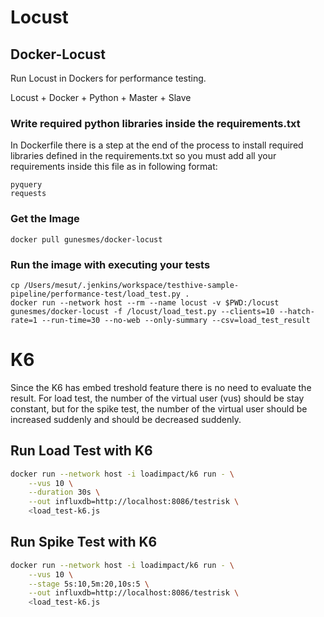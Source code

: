 # Locust
## Docker-Locust
Run Locust in Dockers for performance testing.

Locust + Docker + Python + Master + Slave


### Write required python libraries inside the requirements.txt

In Dockerfile there is a step at the end of the process to install required libraries defined in the requirements.txt so you must add all your requirements inside this file as in following format:

    pyquery
    requests

### Get the Image
    docker pull gunesmes/docker-locust

### Run the image with executing your tests
    cp /Users/mesut/.jenkins/workspace/testhive-sample-pipeline/performance-test/load_test.py . 
    docker run --network host --rm --name locust -v $PWD:/locust gunesmes/docker-locust -f /locust/load_test.py --clients=10 --hatch-rate=1 --run-time=30 --no-web --only-summary --csv=load_test_result


# K6
Since the K6 has embed treshold feature there is no need to evaluate the result. For load test, the number of the virtual user (vus) should be stay constant, but for the spike test, the number of the virtual user should be increased suddenly and should be decreased suddenly.

## Run Load Test with K6
```bash
docker run --network host -i loadimpact/k6 run - \
	--vus 10 \
	--duration 30s \
	--out influxdb=http://localhost:8086/testrisk \
	<load_test-k6.js
```

## Run Spike Test with K6
```bash
docker run --network host -i loadimpact/k6 run - \
	--vus 10 \
	--stage 5s:10,5m:20,10s:5 \
	--out influxdb=http://localhost:8086/testrisk \
	<load_test-k6.js
```
